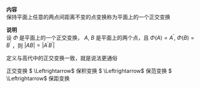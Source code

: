 **内容**  
保持平面上任意的两点间距离不变的点变换称为平面上的一个正交变换  
  
**说明**  
设 $\Phi$ 是平面上的一个正交变换， $A,\ B$ 是平面上的两个点，且 $\Phi(A)=A^\prime,\ \Phi(B)=B^\prime$ ，则 $|AB|=|A^\prime B^\prime|$  
  
定义与高代中的正交变换一致，就是说法更通俗  
  
正交变换 $ \Leftrightarrow$ 保积变换 $ \Leftrightarrow$ 保范变换 $ \Leftrightarrow$ 保距变换  
